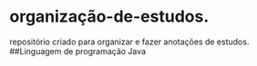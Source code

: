 # organização-de-estudos.
repositório criado para organizar e fazer anotações de estudos.
##Linguagem de programação Java

